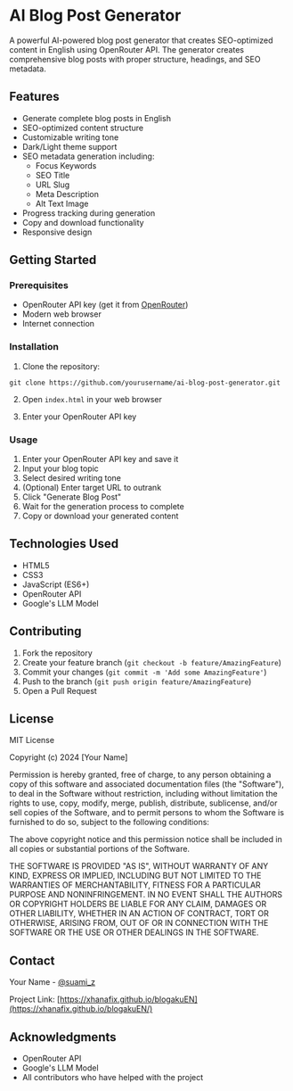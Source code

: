 # AI Blog Post Generator

A powerful AI-powered blog post generator that creates SEO-optimized content in English using OpenRouter API. The generator creates comprehensive blog posts with proper structure, headings, and SEO metadata.

## Features

- Generate complete blog posts in English
- SEO-optimized content structure
- Customizable writing tone
- Dark/Light theme support
- SEO metadata generation including:
  - Focus Keywords
  - SEO Title
  - URL Slug
  - Meta Description
  - Alt Text Image
- Progress tracking during generation
- Copy and download functionality
- Responsive design

## Getting Started

### Prerequisites

- OpenRouter API key (get it from [OpenRouter](https://openrouter.ai/))
- Modern web browser
- Internet connection

### Installation

1. Clone the repository:
```
git clone https://github.com/yourusername/ai-blog-post-generator.git
```

2. Open `index.html` in your web browser

3. Enter your OpenRouter API key

### Usage

1. Enter your OpenRouter API key and save it
2. Input your blog topic
3. Select desired writing tone
4. (Optional) Enter target URL to outrank
5. Click "Generate Blog Post"
6. Wait for the generation process to complete
7. Copy or download your generated content

## Technologies Used

- HTML5
- CSS3
- JavaScript (ES6+)
- OpenRouter API
- Google's LLM Model

## Contributing

1. Fork the repository
2. Create your feature branch (`git checkout -b feature/AmazingFeature`)
3. Commit your changes (`git commit -m 'Add some AmazingFeature'`)
4. Push to the branch (`git push origin feature/AmazingFeature`)
5. Open a Pull Request

## License

MIT License

Copyright (c) 2024 [Your Name]

Permission is hereby granted, free of charge, to any person obtaining a copy
of this software and associated documentation files (the "Software"), to deal
in the Software without restriction, including without limitation the rights
to use, copy, modify, merge, publish, distribute, sublicense, and/or sell
copies of the Software, and to permit persons to whom the Software is
furnished to do so, subject to the following conditions:

The above copyright notice and this permission notice shall be included in all
copies or substantial portions of the Software.

THE SOFTWARE IS PROVIDED "AS IS", WITHOUT WARRANTY OF ANY KIND, EXPRESS OR
IMPLIED, INCLUDING BUT NOT LIMITED TO THE WARRANTIES OF MERCHANTABILITY,
FITNESS FOR A PARTICULAR PURPOSE AND NONINFRINGEMENT. IN NO EVENT SHALL THE
AUTHORS OR COPYRIGHT HOLDERS BE LIABLE FOR ANY CLAIM, DAMAGES OR OTHER
LIABILITY, WHETHER IN AN ACTION OF CONTRACT, TORT OR OTHERWISE, ARISING FROM,
OUT OF OR IN CONNECTION WITH THE SOFTWARE OR THE USE OR OTHER DEALINGS IN THE
SOFTWARE.

## Contact

Your Name - [@suami_z](https://twitter.com/suami_z)

Project Link: [https://xhanafix.github.io/blogakuEN](https://xhanafix.github.io/blogakuEN/)
## Acknowledgments

- OpenRouter API
- Google's LLM Model
- All contributors who have helped with the project
